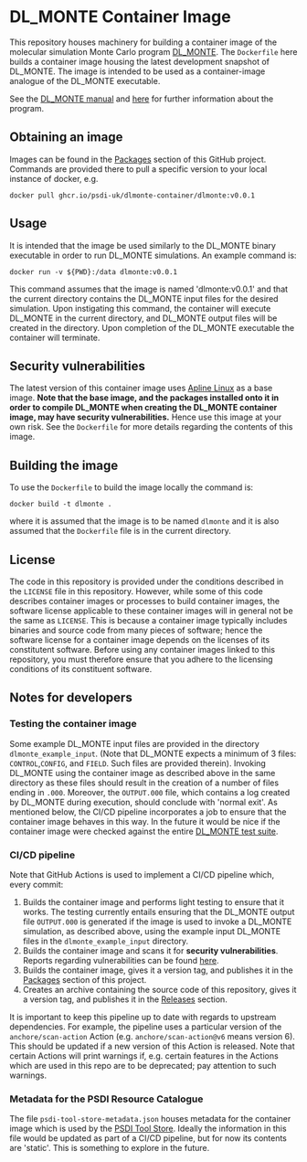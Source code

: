 # DL_MONTE Container Image

This repository houses machinery for building a container image of the
molecular simulation Monte Carlo program [DL_MONTE](https://gitlab.com/dl_monte).
The `Dockerfile` here builds a container image housing the latest
development snapshot of DL_MONTE. The image is intended to be used
as a container-image analogue of the DL_MONTE executable.

See the [DL_MONTE manual](https://dl_monte.gitlab.io/dl_monte_manual/)
and [here](https://gitlab.com/dl_monte/user-hub) for further information
about the program.

## Obtaining an image

Images can be found in  the [Packages](https://github.com/PSDI-UK/dlmonte-container/pkgs/container/dlmonte-container%2Fdlmonte)
section of this GitHub project.
Commands are provided there to pull a specific version to your local
instance of docker, e.g.
```
docker pull ghcr.io/psdi-uk/dlmonte-container/dlmonte:v0.0.1
```

## Usage

It is intended that the image be used similarly to the
DL_MONTE binary executable in order to run DL_MONTE simulations. An
example command is:
```
docker run -v ${PWD}:/data dlmonte:v0.0.1
```
This command assumes that the image is named 'dlmonte:v0.0.1' and that the
current directory contains the DL_MONTE input files for the desired
simulation. Upon instigating this command, the container will
execute DL_MONTE in the current directory, and DL_MONTE output files
will be created in the directory. Upon completion of the DL_MONTE
executable the container will terminate.


## Security vulnerabilities

The latest version of this container image uses [Apline Linux](https://hub.docker.com/_/alpine)
as a base image. **Note that the base image, and the packages
installed onto it in order to compile DL_MONTE when creating the DL_MONTE
container image, may have security vulnerabilities.** Hence use this image at your own risk.
See the `Dockerfile` for more details regarding the contents of this image.

## Building the image

To use the `Dockerfile` to build the image locally the command is:
```
docker build -t dlmonte .
```
where it is assumed that the image is to be named `dlmonte` and it
is also assumed that the `Dockerfile` file is in the current
directory.


## License

The code in this repository is provided under the conditions
described in the `LICENSE` file in this repository. However, while some of this
code describes container images or processes to build container images,
the software license applicable to these container images will in general not be the
same as `LICENSE`. This is because a container image typically includes binaries
and source code from many pieces of software; hence the software license for a
container image depends on the licenses of its constitutent software.
Before using any container images linked to this repository, you must therefore
ensure that you adhere to the licensing conditions of its constituent software.


## Notes for developers

### Testing the container image
Some example DL_MONTE input files are provided in the directory
`dlmonte_example_input`. (Note that DL_MONTE expects a minimum of
3 files: `CONTROL`,`CONFIG`, and `FIELD`. Such files are provided therein).
Invoking DL_MONTE using the container
image as described above in the same directory as these files
should result in the creation of a number of files ending in
`.000`. Moreover, the `OUTPUT.000` file, which contains a log
created by DL_MONTE during execution, should conclude with 'normal
exit'. As mentioned below, the CI/CD pipeline incorporates a job to ensure
that the container image behaves in this way. In the future it would be
nice if the container image were checked against the entire
[DL_MONTE test suite](https://gitlab.com/dl_monte/dl_monte_tests).

### CI/CD pipeline
Note that GitHub Actions is used to implement a CI/CD pipeline which, every
commit:
1. Builds the container image and performs light testing to ensure that it works.
   The testing currently entails ensuring that the DL_MONTE output file `OUTPUT.000`
   is generated if the image is used to invoke a DL_MONTE simulation,
   as described above, using the example input DL_MONTE files in the
   `dlmonte_example_input` directory. 
2. Builds the container image and scans it for **security vulnerabilities**.
   Reports regarding vulnerabilities can be found
   [here](https://github.com/PSDI-UK/dlmonte-container/security/code-scanning).
3. Builds the container image, gives it a version tag, and publishes it in
   the [Packages](https://github.com/PSDI-UK/dlmonte-container/pkgs/container/dlmonte-container%2Fdlmonte)
   section of this project.
4. Creates an archive containing the source code of this repository, gives
   it a version tag, and publishes it in the [Releases](https://github.com/PSDI-UK/dlmonte-container/releases)
   section.

It is important to keep this pipeline up to date with regards to upstream
dependencies. For example, the pipeline uses a particular version of the
`anchore/scan-action` Action (e.g. `anchore/scan-action@v6` means version 6).
This should be updated if a new version of this Action is released. Note that
certain Actions will print warnings if, e.g. certain features in the Actions
which are used in this repo are to be deprecated; pay attention to such
warnings.


### Metadata for the PSDI Resource Catalogue
The file `psdi-tool-store-metadata.json` houses metadata for the
container image which is used by the
[PSDI Tool Store](https://psdi-uk.github.io/psdi-tool-store/). Ideally the
information in this file would be updated as part of a CI/CD pipeline,
but for now its contents are 'static'. This is something to explore
in the future.



